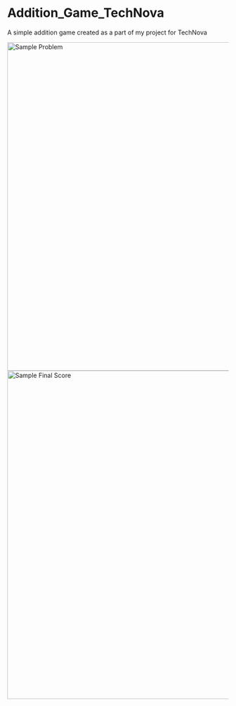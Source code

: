 # Addition_Game_TechNova
A simple addition game created as a part of my project for TechNova

<img width="748" alt="Sample Problem" src="https://github.com/kkyang333/Addition_Game_TechNova/assets/92655804/bd3c7133-1923-49e3-a451-17ec70f27fe3">
<img width="748" alt="Sample Final Score" src="https://github.com/kkyang333/Addition_Game_TechNova/assets/92655804/01f6dcb0-5e10-48e5-b2da-8792b51efe11">
